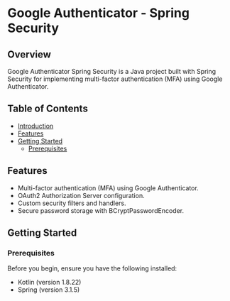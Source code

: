 # Google Authenticator - Spring Security
## Overview

Google Authenticator Spring Security is a Java project built with Spring Security for implementing multi-factor authentication (MFA) using Google Authenticator.
## Table of Contents

- [Introduction](#introduction)
- [Features](#features)
- [Getting Started](#getting-started)
    - [Prerequisites](#prerequisites)

## Features

- Multi-factor authentication (MFA) using Google Authenticator.
- OAuth2 Authorization Server configuration.
- Custom security filters and handlers.
- Secure password storage with BCryptPasswordEncoder.

## Getting Started

### Prerequisites

Before you begin, ensure you have the following installed:

- Kotlin (version 1.8.22)
- Spring (version 3.1.5)
